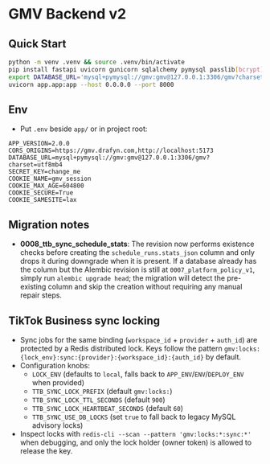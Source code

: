 # GMV Backend v2

## Quick Start

```bash
python -m venv .venv && source .venv/bin/activate
pip install fastapi uvicorn gunicorn sqlalchemy pymysql passlib[bcrypt] itsdangerous pydantic pydantic-settings
export DATABASE_URL='mysql+pymysql://gmv:gmv@127.0.0.1:3306/gmv?charset=utf8mb4'
uvicorn app.app:app --host 0.0.0.0 --port 8000
```

## Env
- Put `.env` beside `app/` or in project root:
```
APP_VERSION=2.0.0
CORS_ORIGINS=https://gmv.drafyn.com,http://localhost:5173
DATABASE_URL=mysql+pymysql://gmv:gmv@127.0.0.1:3306/gmv?charset=utf8mb4
SECRET_KEY=change_me
COOKIE_NAME=gmv_session
COOKIE_MAX_AGE=604800
COOKIE_SECURE=True
COOKIE_SAMESITE=lax
```

## Migration notes

- **0008_ttb_sync_schedule_stats**: The revision now performs existence checks before
  creating the `schedule_runs.stats_json` column and only drops it during downgrade when
  it is present. If a database already has the column but the Alembic revision is still at
  `0007_platform_policy_v1`, simply run `alembic upgrade head`; the migration will detect
  the pre-existing column and skip the creation without requiring any manual repair steps.

## TikTok Business sync locking

- Sync jobs for the same binding (`workspace_id` + `provider` + `auth_id`) are protected by
  a Redis distributed lock. Keys follow the pattern
  `gmv:locks:{lock_env}:sync:{provider}:{workspace_id}:{auth_id}` by default.
- Configuration knobs:
  - `LOCK_ENV` (defaults to `local`, falls back to `APP_ENV`/`ENV`/`DEPLOY_ENV` when provided)
  - `TTB_SYNC_LOCK_PREFIX` (default `gmv:locks:`)
  - `TTB_SYNC_LOCK_TTL_SECONDS` (default `900`)
  - `TTB_SYNC_LOCK_HEARTBEAT_SECONDS` (default `60`)
  - `TTB_SYNC_USE_DB_LOCKS` (set `true` to fall back to legacy MySQL advisory locks)
- Inspect locks with `redis-cli --scan --pattern 'gmv:locks:*:sync:*'` when debugging, and
  only the lock holder (owner token) is allowed to release the key.
